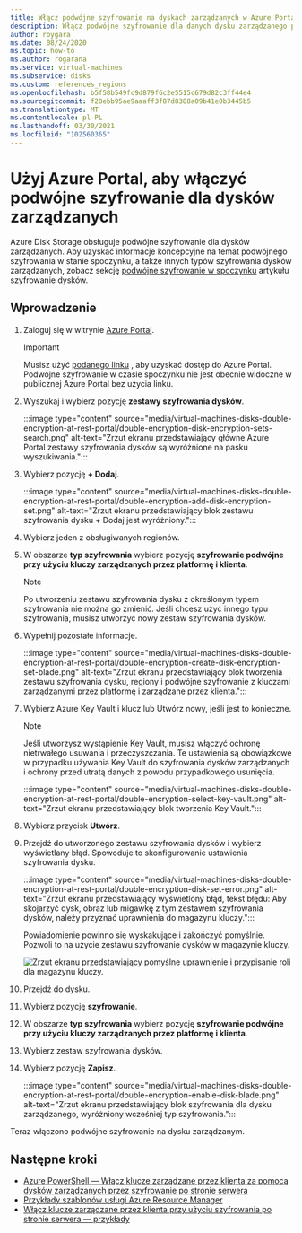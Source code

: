 ```yaml
---
title: Włącz podwójne szyfrowanie na dyskach zarządzanych w Azure Portal REST
description: Włącz podwójne szyfrowanie dla danych dysku zarządzanego przy użyciu Azure Portal.
author: roygara
ms.date: 08/24/2020
ms.topic: how-to
ms.author: rogarana
ms.service: virtual-machines
ms.subservice: disks
ms.custom: references_regions
ms.openlocfilehash: b5f58b549fc9d879f6c2e5515c679d82c3ff44e4
ms.sourcegitcommit: f28ebb95ae9aaaff3f87d8388a09b41e0b3445b5
ms.translationtype: MT
ms.contentlocale: pl-PL
ms.lasthandoff: 03/30/2021
ms.locfileid: "102560365"
---
```

# <a name="use-the-azure-portal-to-enable-double-encryption-at-rest-for-managed-disks"></a>Użyj Azure Portal, aby włączyć podwójne szyfrowanie dla dysków zarządzanych

Azure Disk Storage obsługuje podwójne szyfrowanie dla dysków zarządzanych. Aby uzyskać informacje koncepcyjne na temat podwójnego szyfrowania w stanie spoczynku, a także innych typów szyfrowania dysków zarządzanych, zobacz sekcję [podwójne szyfrowanie w spoczynku](disk-encryption.md#double-encryption-at-rest) artykułu szyfrowanie dysków.

## <a name="getting-started"></a>Wprowadzenie

1. Zaloguj się w witrynie [Azure Portal](https://aka.ms/diskencryptionupdates).

    > [!IMPORTANT]
    > Musisz użyć [podanego linku](https://aka.ms/diskencryptionupdates) , aby uzyskać dostęp do Azure Portal. Podwójne szyfrowanie w czasie spoczynku nie jest obecnie widoczne w publicznej Azure Portal bez użycia linku.

1. Wyszukaj i wybierz pozycję **zestawy szyfrowania dysków**.

    :::image type="content" source="media/virtual-machines-disks-double-encryption-at-rest-portal/double-encryption-disk-encryption-sets-search.png" alt-text="Zrzut ekranu przedstawiający główne Azure Portal zestawy szyfrowania dysków są wyróżnione na pasku wyszukiwania.":::

1. Wybierz pozycję **+ Dodaj**.

    :::image type="content" source="media/virtual-machines-disks-double-encryption-at-rest-portal/double-encryption-add-disk-encryption-set.png" alt-text="Zrzut ekranu przedstawiający blok zestawu szyfrowania dysku + Dodaj jest wyróżniony.":::

1. Wybierz jeden z obsługiwanych regionów.
1. W obszarze **typ szyfrowania** wybierz pozycję **szyfrowanie podwójne przy użyciu kluczy zarządzanych przez platformę i klienta**.

    > [!NOTE]
    > Po utworzeniu zestawu szyfrowania dysku z określonym typem szyfrowania nie można go zmienić. Jeśli chcesz użyć innego typu szyfrowania, musisz utworzyć nowy zestaw szyfrowania dysków.

1. Wypełnij pozostałe informacje.

    :::image type="content" source="media/virtual-machines-disks-double-encryption-at-rest-portal/double-encryption-create-disk-encryption-set-blade.png" alt-text="Zrzut ekranu przedstawiający blok tworzenia zestawu szyfrowania dysku, regiony i podwójne szyfrowanie z kluczami zarządzanymi przez platformę i zarządzane przez klienta.":::

1. Wybierz Azure Key Vault i klucz lub Utwórz nowy, jeśli jest to konieczne.

    > [!NOTE]
    > Jeśli utworzysz wystąpienie Key Vault, musisz włączyć ochronę nietrwałego usuwania i przeczyszczania. Te ustawienia są obowiązkowe w przypadku używania Key Vault do szyfrowania dysków zarządzanych i ochrony przed utratą danych z powodu przypadkowego usunięcia.

    :::image type="content" source="media/virtual-machines-disks-double-encryption-at-rest-portal/double-encryption-select-key-vault.png" alt-text="Zrzut ekranu przedstawiający blok tworzenia Key Vault.":::

1. Wybierz przycisk **Utwórz**.
1. Przejdź do utworzonego zestawu szyfrowania dysków i wybierz wyświetlany błąd. Spowoduje to skonfigurowanie ustawienia szyfrowania dysku.

    :::image type="content" source="media/virtual-machines-disks-double-encryption-at-rest-portal/double-encryption-disk-set-error.png" alt-text="Zrzut ekranu przedstawiający wyświetlony błąd, tekst błędu: Aby skojarzyć dysk, obraz lub migawkę z tym zestawem szyfrowania dysków, należy przyznać uprawnienia do magazynu kluczy.":::

    Powiadomienie powinno się wyskakujące i zakończyć pomyślnie. Pozwoli to na użycie zestawu szyfrowanie dysków w magazynie kluczy.
    
    ![Zrzut ekranu przedstawiający pomyślne uprawnienie i przypisanie roli dla magazynu kluczy.](media/virtual-machines-disks-double-encryption-at-rest-portal/disk-encryption-notification-success.png)

1. Przejdź do dysku.
1. Wybierz pozycję **szyfrowanie**.
1. W obszarze **typ szyfrowania** wybierz pozycję **szyfrowanie podwójne przy użyciu kluczy zarządzanych przez platformę i klienta**.
1. Wybierz zestaw szyfrowania dysków.
1. Wybierz pozycję **Zapisz**.

    :::image type="content" source="media/virtual-machines-disks-double-encryption-at-rest-portal/double-encryption-enable-disk-blade.png" alt-text="Zrzut ekranu przedstawiający blok szyfrowania dla dysku zarządzanego, wyróżniony wcześniej typ szyfrowania.":::

Teraz włączono podwójne szyfrowanie na dysku zarządzanym.


## <a name="next-steps"></a>Następne kroki

- [Azure PowerShell — Włącz klucze zarządzane przez klienta za pomocą dysków zarządzanych przez szyfrowanie po stronie serwera](./windows/disks-enable-customer-managed-keys-powershell.md)
- [Przykłady szablonów usługi Azure Resource Manager](https://github.com/Azure-Samples/managed-disks-powershell-getting-started/tree/master/DoubleEncryption)
- [Włącz klucze zarządzane przez klienta przy użyciu szyfrowania po stronie serwera — przykłady](./linux/disks-enable-customer-managed-keys-cli.md#examples)